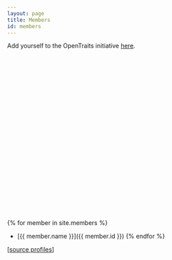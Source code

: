```yaml
---
layout: page
title: Members
id: members
---
```


<link rel="stylesheet" type="text/css" href="css/leaflet.css">
<link rel="stylesheet" type="text/css" href="css/MarkerCluster.Default.css">

Add yourself to the OpenTraits initiative [here](https://github.com/open-traits-network/open-traits-network.github.io/blob/master/_members#creating-a-member-file).

<div id="map-container" style="height:350px;width:550px;"></div>

<script type="text/javascript" src="js/leaflet.js"></script>
<script type="text/javascript" src="js/leaflet.markercluster.js"></script>
<script type="text/javascript">

{% include members.js %}

function onEachFeature(feature, layer) {
  if (feature.properties && feature.properties.popupContent) {
    layer.bindPopup(feature.properties.popupContent);
  }
}

var map = L.map('map-container').setView([0,0], 1);

L.tileLayer('https://{s}.tile.osm.org/{z}/{x}/{y}.png', {
  attribution: '&copy; <a href="https://osm.org/copyright">OpenStreetMap</a> contributors'
}).addTo(map);

var featureGroup = L.markerClusterGroup();
featureGroup.addLayer(
	L.geoJSON(otnMembers, {
      onEachFeature: onEachFeature
    }
  )
);

map.addLayer(featureGroup);
</script>

<br/>

{% for member in site.members %}
  - [{{ member.name }}]({{ member.id }})
{% endfor %}

[<a href="https://github.com/open-traits-network/open-traits-network.github.io/tree/master/_members">source profiles</a>]
